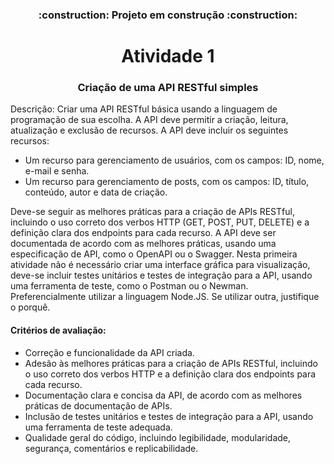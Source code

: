 <h3 align="center">
    :construction:  Projeto em construção  :construction:
</h3>


<h1 align="center">
    Atividade 1
</h1>
<h3 align="center">
    Criação de uma API RESTful simples
</h3>
Descrição: Criar uma API RESTful básica usando a linguagem de programação de sua escolha. A API deve permitir a criação, leitura, atualização e exclusão de recursos. A API deve incluir os seguintes recursos:

- Um recurso para gerenciamento de usuários, com os campos: ID, nome, e-mail e senha.
- Um recurso para gerenciamento de posts, com os campos: ID, título, conteúdo, autor e data de criação.

Deve-se seguir as melhores práticas para a criação de APIs RESTful, incluindo o uso correto dos verbos HTTP (GET, POST, PUT, DELETE) e a definição clara dos endpoints para cada recurso. A API deve ser documentada de acordo com as melhores práticas, usando uma especificação de API, como o OpenAPI ou o Swagger.
Nesta primeira atividade não é necessário criar uma interface gráfica para visualização, deve-se incluir testes unitários e testes de integração para a API, usando uma ferramenta de teste, como o Postman ou o Newman.
Preferencialmente utilizar a linguagem Node.JS. Se utilizar outra, justifique o porquê.

<h4> Critérios de avaliação: </h4>

- Correção e funcionalidade da API criada.
- Adesão às melhores práticas para a criação de APIs RESTful, incluindo o uso correto dos verbos HTTP e a definição clara dos endpoints para cada recurso.
- Documentação clara e concisa da API, de acordo com as melhores práticas de documentação de APIs.
- Inclusão de testes unitários e testes de integração para a API, usando uma ferramenta de teste adequada.
- Qualidade geral do código, incluindo legibilidade, modularidade, segurança, comentários e replicabilidade.
